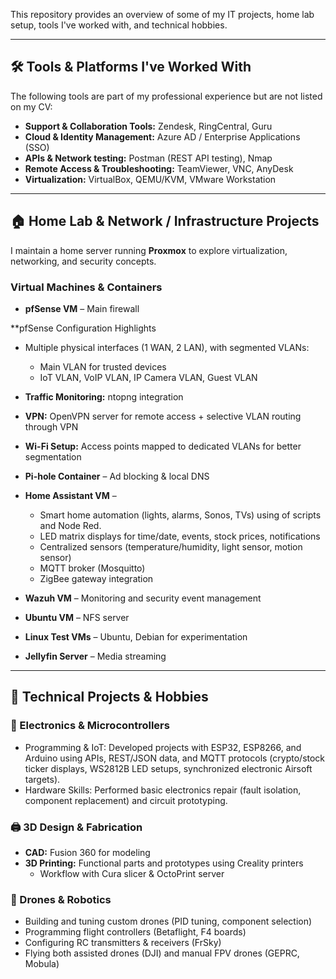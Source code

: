 This repository provides an overview of some of my IT projects, home lab setup, tools I've worked with, and technical hobbies.

---

## 🛠 Tools & Platforms I've Worked With

The following tools are part of my professional experience but are not listed on my CV:

- **Support & Collaboration Tools:** Zendesk, RingCentral, Guru
- **Cloud & Identity Management:** Azure AD / Enterprise Applications (SSO)
- **APIs & Network testing:** Postman (REST API testing), Nmap
- **Remote Access & Troubleshooting:** TeamViewer, VNC, AnyDesk  
- **Virtualization:** VirtualBox, QEMU/KVM, VMware Workstation


---

## 🏠 Home Lab & Network / Infrastructure Projects

I maintain a home server running **Proxmox** to explore virtualization, networking, and security concepts.

### Virtual Machines & Containers
- **pfSense VM** – Main firewall

**pfSense Configuration Highlights
- Multiple physical interfaces (1 WAN, 2 LAN), with segmented VLANs:
  - Main VLAN for trusted devices
  - IoT VLAN, VoIP VLAN, IP Camera VLAN, Guest VLAN  
- **Traffic Monitoring:** ntopng integration  
- **VPN:** OpenVPN server for remote access + selective VLAN routing through VPN  
- **Wi-Fi Setup:** Access points mapped to dedicated VLANs for better segmentation


- **Pi-hole Container** – Ad blocking & local DNS  
- **Home Assistant VM** –  
  - Smart home automation (lights, alarms, Sonos, TVs) using of scripts and Node Red.
  - LED matrix displays for time/date, events, stock prices, notifications
  - Centralized sensors (temperature/humidity, light sensor, motion sensor)
  - MQTT broker (Mosquitto)
  - ZigBee gateway integration
- **Wazuh VM** – Monitoring and security event management  
- **Ubuntu VM** – NFS server  
- **Linux Test VMs** – Ubuntu, Debian for experimentation
- **Jellyfin Server** – Media streaming  


---

## 🎨 Technical Projects & Hobbies

### 🔌 Electronics & Microcontrollers
- Programming & IoT: Developed projects with ESP32, ESP8266, and Arduino using APIs, REST/JSON data, and MQTT protocols (crypto/stock ticker displays, WS2812B LED setups, synchronized electronic Airsoft targets).
- Hardware Skills: Performed basic electronics repair (fault isolation, component replacement) and circuit prototyping.

### 🖨️ 3D Design & Fabrication
- **CAD:** Fusion 360 for modeling
- **3D Printing:** Functional parts and prototypes using Creality printers  
  - Workflow with Cura slicer & OctoPrint server

### 🚁 Drones & Robotics
- Building and tuning custom drones (PID tuning, component selection)
- Programming flight controllers (Betaflight, F4 boards)
- Configuring RC transmitters & receivers (FrSky)
- Flying both assisted drones (DJI) and manual FPV drones (GEPRC, Mobula)
